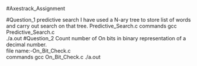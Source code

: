 #Axestrack_Assignment

#Question_1
predictive search                      I have used a N-ary tree to store list of words and carry out search on that tree.
Predictive_Search.c
commands 
gcc Predictive_Search.c       
./a.out
#Question_2
Count number of On bits in binary representation of a decimal number.                  
file name:-On_Bit_Check.c    
commands
gcc On_Bit_Check.c                        ./a.out
